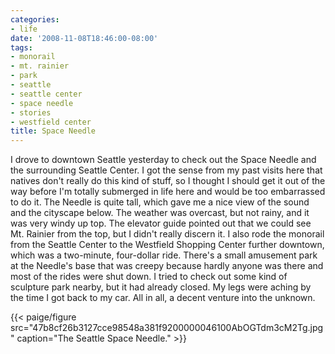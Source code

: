 ```yaml
---
categories:
- life
date: '2008-11-08T18:46:00-08:00'
tags:
- monorail
- mt. rainier
- park
- seattle
- seattle center
- space needle
- stories
- westfield center
title: Space Needle
---
```


I drove to downtown Seattle yesterday to check out the Space Needle and the surrounding Seattle Center. I got the sense from my past visits here that natives don't really do this kind of stuff, so I thought I should get it out of the way before I'm totally submerged in life here and would be too embarrassed to do it. The Needle is quite tall, which gave me a nice view of the sound and the cityscape below. The weather was overcast, but not rainy, and it was very windy up top. The elevator guide pointed out that we could see Mt. Rainier from the top, but I didn't really discern it. I also rode the monorail from the Seattle Center to the Westfield Shopping Center further downtown, which was a two-minute, four-dollar ride. There's a small amusement park at the Needle's base that was creepy because hardly anyone was there and most of the rides were shut down. I tried to check out some kind of sculpture park nearby, but it had already closed. My legs were aching by the time I got back to my car. All in all, a decent venture into the unknown.

{{< paige/figure src="47b8cf26b3127cce98548a381f9200000046100AbOGTdm3cM2Tg.jpg" caption="The Seattle Space Needle." >}}
